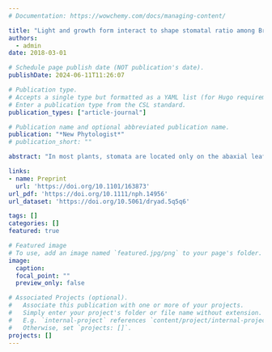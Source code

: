 ```yaml
---
# Documentation: https://wowchemy.com/docs/managing-content/

title: "Light and growth form interact to shape stomatal ratio among British angiosperms"
authors: 
  - admin
date: 2018-03-01

# Schedule page publish date (NOT publication's date).
publishDate: 2024-06-11T11:26:07

# Publication type.
# Accepts a single type but formatted as a YAML list (for Hugo requirements).
# Enter a publication type from the CSL standard.
publication_types: ["article-journal"]

# Publication name and optional abbreviated publication name.
publication: "*New Phytologist*"
# publication_short: ""

abstract: "In most plants, stomata are located only on the abaxial leaf surface (hypostomy), but many plants have stomata on both surfaces (amphistomy). High light and herbaceous growth form have been hypothesized to favor amphistomy, but these hypotheses have not been rigorously tested together using phylogenetic comparative methods. I leveraged a large dataset including stomatal ratio, Ellenberg light indicator value, growth form and phylogenetic relationships for 372 species of British angiosperms. I used phylogenetic comparative methods to test how light and/or growth form influence stomatal ratio and density. High light and herbaceous growth form are correlated with amphistomy, as predicted, but they also interact; the effect of light is pronounced in therophytes (annuals) and perennial herbs, but muted in phanerophytes (shrubs and trees). Furthermore, amphistomy and stomatal density evolve together in response to light. Comparative analyses of British angiosperms reveal two major insights. First, light and growth form interact to shape stomatal ratio; amphistomy is common under high light, but mostly for herbs. Second, coordinated evolution of adaxial stomatal density and light tolerance indicates that amphistomy helps to optimally balance light acquisition with gas exchange. Stomatal ratio may have potential as a functional trait for paleoecology and crop improvement."

links:
- name: Preprint
  url: 'https://doi.org/10.1101/163873'
url_pdf: 'https://doi.org/10.1111/nph.14956'
url_dataset: 'https://doi.org/10.5061/dryad.5q5q6'

tags: []
categories: []
featured: true

# Featured image
# To use, add an image named `featured.jpg/png` to your page's folder. 
image:
  caption: 
  focal_point: ""
  preview_only: false

# Associated Projects (optional).
#   Associate this publication with one or more of your projects.
#   Simply enter your project's folder or file name without extension.
#   E.g. `internal-project` references `content/project/internal-project/index.md`.
#   Otherwise, set `projects: []`.
projects: []
---
```

